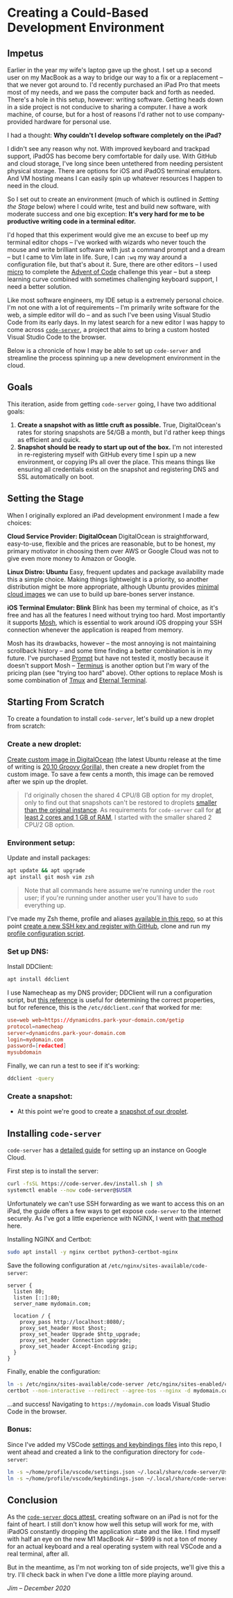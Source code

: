 # Creating a Could-Based Development Environment

## Impetus

Earlier in the year my wife's laptop gave up the ghost. I set up a second user on my MacBook as a way to bridge our way to a fix or a replacement – that we never got around to. I'd recently purchased an iPad Pro that meets most of my needs, and we pass the computer back and forth as needed. There's a hole in this setup, however: writing software. Getting heads down in a side project is not conducive to sharing a computer. I have a work machine, of course, but for a host of reasons I'd rather not to use company-provided hardware for personal use.

I had a thought: **Why couldn't I develop software completely on the iPad?**

I didn't see any reason why not. With improved keyboard and trackpad support, iPadOS has become bery comfortable for daily use. With GitHub and cloud storage, I've long since been untethered from needing persistent physical storage. There are options for iOS and iPadOS terminal emulators. And VM hosting means I can easily spin up whatever resources I happen to need in the cloud.

So I set out to create an environment (much of which is outlined in _Setting the Stage_ below) where I could write, test and build new software, with moderate success and one big exception: **It's very hard for me to be productive writing code in a terminal editor.**

I'd hoped that this experiment would give me an excuse to beef up my terminal editor chops – I've worked with wizards who never touch the mouse and write brilliant software with just a command prompt and a dream – but I came to Vim late in life. Sure, I can `:wq` my way around a configuration file, but that's about it. Sure, there are other editors – I used [micro][1] to complete the [Advent of Code][2] challenge this year – but a steep learning curve combined with sometimes challenging keyboard support, I need a better solution.

Like most software engineers, my IDE setup is a extremely personal choice. I'm not one with a lot of requirements – I'm primarily write software for the web, a simple editor will do – and as such I've been using Visual Studio Code from its early days. In my latest search for a new editor I was happy to come across [`code-server`][3], a project that aims to bring a custom hosted Visual Studio Code to the browser.

Below is a chronicle of how I may be able to set up `code-server` and streamline the process spinning up a new development environment in the cloud.

## Goals

This iteration, aside from getting `code-server` going, I have two additional goals:

1. **Create a snapshot with as little cruft as possible.** True, DigitalOcean's rates for storing snapshots are 5¢/GB a month, but I'd rather keep things as efficient and quick.
2. **Snapshot should be ready to start up out of the box.** I'm not interested in re-registering myself with GitHub every time I spin up a new environment, or copying IPs all over the place. This means things like ensuring all credentials exist on the snapshot and registering DNS and SSL automatically on boot.

## Setting the Stage

When I originally explored an iPad development environment I made a few choices:

**Cloud Service Provider: DigitalOcean**
DigitalOcean is straightforward, easy-to-use, flexible and the prices are reasonable, but to be honest, my primary motivator in choosing them over AWS or Google Cloud was not to give even more money to Amazon or Google.

**Linux Distro: Ubuntu**
Easy, frequent updates and package availability made this a simple choice. Making things lightweight is a priority, so another distribution might be more appropriate, although Ubuntu provides [minimal cloud images][4] we can use to build up bare-bones server instance.

**iOS Terminal Emulator: Blink**
Blink has been my terminal of choice, as it's free and has all the features I need without trying too hard. Most importantly it supports [Mosh][5], which is essential to work around iOS dropping your SSH connection whenever the application is reaped from memory.

Mosh has its drawbacks, however – the most annoying is not maintaining scrollback history – and some time finding a better combination is in my future. I've purchased [Prompt][6] but have not tested it, mostly because it doesn't support Mosh – [Terminus][7] is another option but I'm wary of the pricing plan (see "trying too hard" above). Other options to replace Mosh is some combination of [Tmux][8] and [Eternal Terminal][9].

## Starting From Scratch

To create a foundation to install `code-server`, let's build up a new droplet from scratch:

### Create a new droplet:

[Create custom image in DigitalOcean][10] (the latest Ubuntu release at the time of writing is [20.10 Groovy Gorilla][11]), then create a new droplet from the custom image. To save a few cents a month, this image can be removed after we spin up the droplet.

> I'd originally chosen the shared 4 CPU/8 GB option for my droplet, only to find out that snapshots can't be restored to droplets [smaller than the original instance][19]. As requirements for `code-server` call for [at least 2 cores and 1 GB of RAM][12], I started with the smaller shared 2 CPU/2 GB option.

### Environment setup:

Update and install packages:

```sh
apt update && apt upgrade
apt install git mosh vim zsh
```

> Note that all commands here assume we're running under the `root` user; if you're running under another user you'll have to `sudo` everything up.

I've made my Zsh theme, profile and aliases [available in this repo][15], so at this point [create a new SSH key and register with GitHub][13], clone and run my [profile configuration script][16].

### Set up DNS:

Install DDClient:

```sh
apt install ddclient
```

I use Namecheap as my DNS provider; DDClient will run a configuration script, but [this reference][17] is useful for determining the correct properties, but for reference, this is the `/etc/ddclient.conf` that worked for me:

```conf
use=web web=https://dynamicdns.park-your-domain.com/getip
protocol=namecheap
server=dynamicdns.park-your-domain.com
login=mydomain.com
password=[redacted]
mysubdomain
```

Finally, we can run a test to see if it's working:

```sh
ddclient -query
```

### Create a snapshot:

- At this point we're good to create a [snapshot of our droplet][18].

## Installing `code-server`

`code-server` has a [detailed guide][20] for setting up an instance on Google Cloud.

First step is to install the server:

```sh
curl -fsSL https://code-server.dev/install.sh | sh
systemctl enable --now code-server@$USER
```

Unfortunately we can't use SSH forwarding as we want to access this on an iPad, the guide offers a few ways to get expose `code-server` to the internet securely. As I've got a little experience with NGINX, I went with [that method][22] here.

Installing NGINX and Certbot:

```sh
sudo apt install -y nginx certbot python3-certbot-nginx
```

Save the following configuration at `/etc/nginx/sites-available/code-server`:

```
server {
  listen 80;
  listen [::]:80;
  server_name mydomain.com;

  location / {
    proxy_pass http://localhost:8080/;
    proxy_set_header Host $host;
    proxy_set_header Upgrade $http_upgrade;
    proxy_set_header Connection upgrade;
    proxy_set_header Accept-Encoding gzip;
  }
}
```

Finally, enable the configuration:

```sh
ln -s /etc/nginx/sites-available/code-server /etc/nginx/sites-enabled/code-server
certbot --non-interactive --redirect --agree-tos --nginx -d mydomain.com -m me@example.com
```

...and success! Navigating to `https://mydomain.com` loads Visual Studio Code in the browser.

### Bonus:

Since I've added my VSCode [settings and keybindings files][23] into this repo, I went ahead and created a link to the configuration directory for `code-server`:

```sh
ln -s ~/home/profile/vscode/settings.json ~/.local/share/code-server/User/settings.json
ln -s ~/home/profile/vscode/keybindings.json ~/.local/share/code-server/User/keybindings.json
```

## Conclusion

As the [`code-server` docs attest][21], creating software on an iPad is not for the faint of heart. I still don't know how well this setup will work for me, with iPadOS constantly dropping the application state and the like. I find myself with half an eye on the new M1 MacBook Air – $999 is not a ton of money for an actual keyboard and a real operating system with real VSCode and a real terminal, after all.

But in the meantime, as I'm not working ton of side projects, we'll give this a try. I'll check back in when I've done a little more playing around.

_Jim – December 2020_

[1]: https://micro-editor.github.io/
[2]: ../projects/advent-of-code/2020
[3]: https://github.com/cdr/code-server
[4]: https://wiki.ubuntu.com/Minimal
[5]: https://mosh.org/
[6]: https://panic.com/prompt/
[7]: https://www.termius.com/
[8]: https://github.com/tmux/tmux/wiki
[9]: https://eternalterminal.dev/
[10]: https://www.digitalocean.com/blog/custom-images/
[11]: https://cloud-images.ubuntu.com/minimal/releases/groovy/
[19]: https://www.digitalocean.com/docs/images/snapshots/how-to/create-and-restore-droplets/#create-new-droplets-from-a-snapshot
[12]: https://github.com/cdr/code-server/blob/v3.8.0/doc/guide.md#requirements
[15]: ../profile
[13]: https://docs.github.com/en/free-pro-team@latest/github/authenticating-to-github/connecting-to-github-with-ssh
[16]: ../profile/configure.sh
[17]: https://www.namecheap.com/support/knowledgebase/article.aspx/583/11/how-do-i-configure-ddclient/
[18]: https://www.digitalocean.com/docs/images/snapshots/how-to/snapshot-droplets/
[20]: https://github.com/cdr/code-server/blob/v3.8.0/doc/guide.md
[22]: https://github.com/cdr/code-server/blob/v3.8.0/doc/guide.md#nginx
[23]: ../profile/vscode
[21]: https://github.com/cdr/code-server/blob/v3.8.0/doc/ipad.md#recommendations
